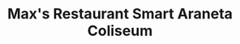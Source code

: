 ---
addr: ' Smart Araneta Coliseum'
city: Quezon City
country: Philippines
description: Smart Araneta Coliseum 0810 Quezon City Quezon City
id: 52e8e95d498ee4cb1af50054
lat: 14.62122278686422
lng: 121.05315148830414
title: Max's Restaurant Smart Araneta Coliseum
venue: Max's Restaurant
---